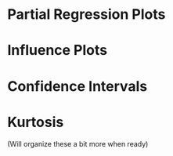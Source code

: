 # Partial Regression Plots

# Influence Plots

# Confidence Intervals

# Kurtosis

(Will organize these a bit more when ready)